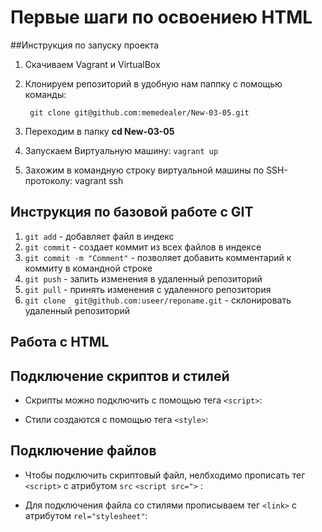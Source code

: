 # Первые шаги по освоениею HTML

##Инструкция по запуску проекта

1. Скачиваем Vagrant и VirtualBox

1. Клонируем репозиторий в удобную нам паппку с помощью команды:

        git clone git@github.com:memedealer/New-03-05.git
 1. Переходим в папку **cd New-03-05** 
 1. Запускаем Виртуальную машину: `vagrant up`
 1. Захожим в командную строку виртуальной машины по SSH-протоколу: vagrant ssh
 ## Инструкция по базовой работе с GIT
 
 1. `git add` - добавляет файл в индекс
 1. `git commit` - создает коммит из всех файлов в индексе 
 1. `git commit -m "Comment"` - позволяет добавить комментарий к коммиту в командной строке
 1. `git push` -  залить изменения в удаленный репозиторий
 1. `git pull` - принять изменения с удаленного репозитория 
 1. `git clone  git@github.com:useer/reponame.git` - склонировать удаленный репозиторий
 

 

 
 ## Работа с HTML
 
 ## Подключение скриптов и стилей
 
 * Скрипты можно подключить с помощью тега `<script>`:
         <script type ="text/javascript"> 
         // объясвляем переменную j и присваиваем 
         console.log(j);
         </script>
                  
 * Стили создаются с помощью тега `<style>`:                  
        <style></style>
        
 ## Подключение файлов
 
 * Чтобы подключить скриптовый файл, нелбходимо прописать тег `<script>` с атрибутом `src` `<script src=">` :
     <script src="/index.js" type="text/javascript"></script>
     
 * Для подключения файла со стилями прописываем тег `<link>` с атрибутом `rel="stylesheet"`:
        <link rel="stylesheet" href="index.css">
 
        
        
 ##